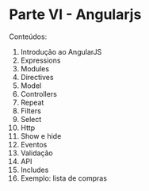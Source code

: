 # Parte VI - Angularjs

Conteúdos:

1. Introdução ao AngularJS
2. Expressions
3. Modules
4. Directives
5. Model
6. Controllers
7. Repeat
8. Filters
9. Select
10. Http
11. Show e hide
12. Eventos
13. Validação
14. API
15. Includes
16. Exemplo: lista de compras
